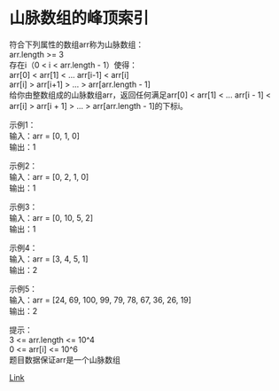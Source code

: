 <h1>山脉数组的峰顶索引</h1>

符合下列属性的数组arr称为山脉数组：</br>
arr.length >= 3</br>
存在i（0 < i < arr.length - 1）使得：</br>
arr[0] < arr[1] < ... arr[i-1] < arr[i]</br>
arr[i] > arr[i+1] > ... > arr[arr.length - 1]</br>
给你由整数组成的山脉数组arr，返回任何满足arr[0] < arr[1] < ... arr[i - 1] < arr[i] > arr[i + 1] > ... > arr[arr.length - 1]的下标i。</br>

示例1：</br>
输入：arr = [0, 1, 0]</br>
输出：1</br>

示例2：</br>
输入：arr = [0, 2, 1, 0]</br>
输出：1</br>

示例3：</br>
输入：arr = [0, 10, 5, 2]</br>
输出：1</br>

示例4：</br>
输入：arr = [3, 4, 5, 1]</br>
输出：2</br>

示例5：</br>
输入：arr = [24, 69, 100, 99, 79, 78, 67, 36, 26, 19]</br>
输出：2</br>

提示：</br>
3 <= arr.length <= 10^4</br>
0 <= arr[i] <= 10^6</br>
题目数据保证arr是一个山脉数组</br>

[Link](https://leetcode-cn.com/problems/peak-index-in-a-mountain-array/)